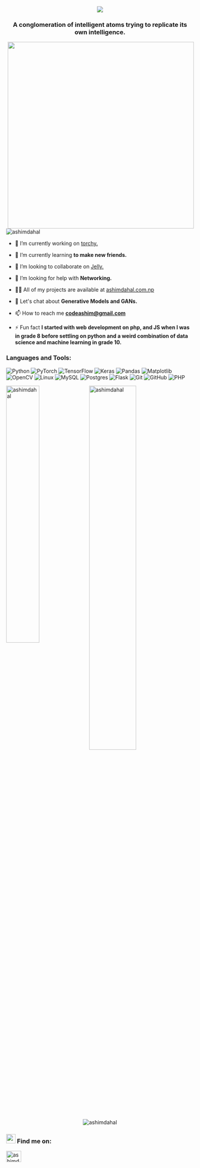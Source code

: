 
<h1 align="center">
  <img src="https://readme-typing-svg.demolab.com/?lines=%E2%95%B0%E2%94%80%3E%20Hi%20%F0%9F%91%8B,%20I%27m%20Ashim%20Dahal.%20.%20.%20&font=Fira%20Code&center=true&width=520&height=50&color=f75c7e&vCenter=true&pause=2&size=28">
  </h1>
<h3 align="center">A conglomeration of intelligent atoms trying to replicate its own intelligence.</h3>

<img align="right" width='500' src="https://art-twerks.com/wp-content/uploads/2018/10/ai-head-android-robot-artist.gif">

<p align="left"> <img src="https://komarev.com/ghpvc/?username=ashimdahal&label=Profile%20views&color=0e75b6&style=flat" alt="ashimdahal" /> </p>

- 🔭 I’m currently working on [torchy.](https://github.com/ashimdahal/easy-torch)

- 🌱 I’m currently learning **to make new friends.**

- 👯 I’m looking to collaborate on [Jelly.](https://github.com/ashimdahal/jelly)

- 🤝 I’m looking for help with **Networking.**

- 👨‍💻 All of my projects are available at [ashimdahal.com.np](ashimdahal.com.np)

- 💬 Let's chat about **Generative Models and GANs.**

- 📫 How to reach me **codeashim@gmail.com**

- ⚡ Fun fact **I started with web development on php, and JS when I was in grade 8 before settling on python and a weird combination of data science and machine learning in grade 10.**


<h3 align="left">Languages and Tools:</h3>
<p align="left"> 
  
![Python](https://img.shields.io/badge/python-3670A0?style=for-the-badge&logo=python&logoColor=ffdd54)
![PyTorch](https://img.shields.io/badge/PyTorch-%23EE4C2C.svg?style=for-the-badge&logo=PyTorch&logoColor=white)
![TensorFlow](https://img.shields.io/badge/TensorFlow-%23FF6F00.svg?style=for-the-badge&logo=TensorFlow&logoColor=white)
![Keras](https://img.shields.io/badge/Keras-%23D00000.svg?style=for-the-badge&logo=Keras&logoColor=white)
![Pandas](https://img.shields.io/badge/pandas-%23150458.svg?style=for-the-badge&logo=pandas&logoColor=white)
![Matplotlib](https://img.shields.io/badge/Matplotlib-%23ffffff.svg?style=for-the-badge&logo=Matplotlib&logoColor=black)
![OpenCV](https://img.shields.io/badge/opencv-%23white.svg?style=for-the-badge&logo=opencv&logoColor=white)
![Linux](https://img.shields.io/badge/Linux-FCC624?style=for-the-badge&logo=linux&logoColor=black)
![MySQL](https://img.shields.io/badge/mysql-%2300f.svg?style=for-the-badge&logo=mysql&logoColor=white)
![Postgres](https://img.shields.io/badge/postgres-%23316192.svg?style=for-the-badge&logo=postgresql&logoColor=white)
![Flask](https://img.shields.io/badge/flask-%23000.svg?style=for-the-badge&logo=flask&logoColor=white)
![Git](https://img.shields.io/badge/git-%23F05033.svg?style=for-the-badge&logo=git&logoColor=white)
![GitHub](https://img.shields.io/badge/github-%23121011.svg?style=for-the-badge&logo=github&logoColor=white)
![PHP](https://img.shields.io/badge/php-%23777BB4.svg?style=for-the-badge&logo=php&logoColor=white)

</p>
<section>

<p><img width="42%" align="left" src="https://github-readme-stats-gni594df7-ashimdahal.vercel.app/api/top-langs?username=ashimdahal&show_icons=true&layout=compact&theme=radical&hide_border=true&hide=dart,css,HTML,scss" alt="ashimdahal" /></p>

<p>&nbsp; <img width="50%" align="center" src="https://github-readme-streak-stats.herokuapp.com/?user=ashimdahal&theme=radical&hide_border=true" alt="ashimdahal" />
</p>
<!-- ![Ashim's GitHub stats](https://github-readme-stats.vercel.app/api?username=ashimdahal&show_icons=true&locale=en&count_private=true&theme=radical) -->

<!-- [![Ashim's GitHub stats](https://github-readme-stats.vercel.app/api?username=ashimdahal&count_private=true&theme=radical&show_icons=true)](https://github.com/ashimdahal) -->
<p align="center">
<img src="https://github-readme-stats-gni594df7-ashimdahal.vercel.app/api?username=ashimdahal&count_private=true&theme=radical&show_icons=true&hide_border=true" alt="ashimdahal" />
</p>
</section>
<section>
  
### <img src="https://media.giphy.com/media/5WJ6SOKeNKrSzblU4R/giphy.gif" width="25"> Find me on:
<p align="left" />
<a href="https://linkedin.com/in/ashimdahal" target="blank"><img align="center" src="https://raw.githubusercontent.com/rahuldkjain/github-profile-readme-generator/master/src/images/icons/Social/linked-in-alt.svg" alt="ashimdahal" height="30" width="40" /></a>
</p>

